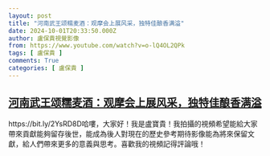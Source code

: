 ```yaml
---
layout: post
title: "河南武王颂糯麦酒：观摩会上展风采，独特佳酿香满溢"
date: 2024-10-01T20:33:50.000Z
author: 盧保貴視覺影像
from: https://www.youtube.com/watch?v=o-lQ4OL2QPk
tags: [ 盧保貴 ]
comments: True
categories: [ 盧保貴 ]
---
```

<!--1727814830000-->
[河南武王颂糯麦酒：观摩会上展风采，独特佳酿香满溢](https://www.youtube.com/watch?v=o-lQ4OL2QPk)
------

<div>
https://bit.ly/2YsRD8D哈嘍，大家好！我是盧寶貴！我拍攝的視頻希望能給大家帶來貢獻能夠留存後世，能成為後人對現在的歷史參考期待影像能為將來保留文獻，給人們帶來更多的意義與思考。喜歡我的視頻記得評論哦！
</div>
